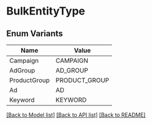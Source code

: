 # BulkEntityType

## Enum Variants

| Name | Value |
|---- | -----|
| Campaign | CAMPAIGN |
| AdGroup | AD_GROUP |
| ProductGroup | PRODUCT_GROUP |
| Ad | AD |
| Keyword | KEYWORD |


[[Back to Model list]](../README.md#documentation-for-models) [[Back to API list]](../README.md#documentation-for-api-endpoints) [[Back to README]](../README.md)


